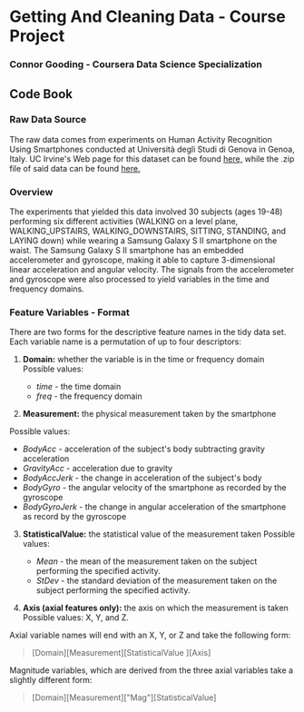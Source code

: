 # Getting And Cleaning Data - Course Project

### Connor Gooding - Coursera Data Science Specialization

## Code Book

### Raw Data Source

The raw data comes from experiments on Human Activity Recognition Using Smartphones conducted
at Università degli Studi di Genova in Genoa, Italy. UC Irvine's Web page for this dataset can
be found [here,](http://archive.ics.uci.edu/ml/datasets/Human+Activity+Recognition+Using+Smartphones)
while the .zip file of said data can be found [here.](http://archive.ics.uci.edu/ml/machine-learning-databases/00240/UCI%20HAR%20Dataset.zip)

### Overview

The experiments that yielded this data involved 30 subjects (ages 19-48) performing six different activities
(WALKING on a level plane, WALKING_UPSTAIRS, WALKING_DOWNSTAIRS, SITTING, STANDING, and LAYING down)
while wearing a Samsung Galaxy S II smartphone on the waist. The Samsung Galaxy S II smartphone has an
embedded accelerometer and gyroscope, making it able to capture 3-dimensional linear acceleration and angular
velocity. The signals from the accelerometer and gyroscope were also processed to yield variables in the time 
and frequency domains.

### Feature Variables - Format

There are two forms for the descriptive feature names in the tidy data set. Each variable name is a permutation of up to
four descriptors:

 1. **Domain:** whether the variable is in the time or frequency domain
 	Possible values:
 	  * *time* - the time domain
 	  * *freq* - the frequency domain

 2. **Measurement:** the physical measurement taken by the smartphone
 	
   Possible values: 
   * *BodyAcc* - acceleration of the subject's body subtracting gravity acceleration
   * *GravityAcc* - acceleration due to gravity
   * *BodyAccJerk* - the change in acceleration of the subject's body
   * *BodyGyro* - the angular velocity of the smartphone as recorded by the gyroscope
   * *BodyGyroJerk* - the change in angular acceleration of the smartphone as record by the gyroscope

 3. **StatisticalValue:** the statistical value of the measurement taken
 	Possible values:
 	  * *Mean* - the mean of the measurement taken on the subject performing the specified activity.
 	  * *StDev* - the standard deviation of the measurement taken on the subject performing the specified activity.

 4. **Axis (axial features only):** the axis on which the measurement is taken
 	Possible values: X, Y, and Z.

Axial variable names will end with an X, Y, or Z and take the following form:

> \[Domain\]\[Measurement\]\[StatisticalValue \]\[Axis\]

Magnitude variables, which are derived from the three axial variables take a slightly different form:

> \[Domain\]\[Measurement\]\["Mag"\]\[StatisticalValue\]





